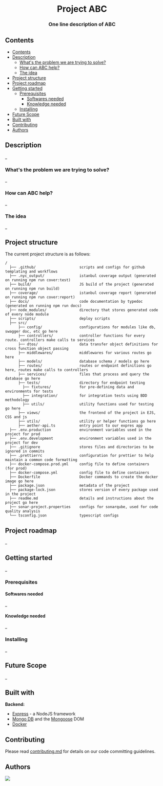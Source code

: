 <!-- Before starting to use this template, find and replace occurences of ABC wit your repo name (case sensitive) -->

<div align="center">
  <h1>Project ABC</h1>
  <h3>One line description of ABC</a></h3>
</div>

## Contents

  -   [Contents](#contents)
  -   [Description](#description)
      -   [What's the problem we are trying to solve?](#whats-the-problem-we-are-trying-to-solve)
      -   [How can ABC help?](#how-can-abc-help)
      -   [The idea](#the-idea)
  -   [Project structure](#project-structure)
  -   [Project roadmap](#project-roadmap)
  -   [Getting started](#getting-started)
      -   [Prerequisites](#prerequisites)
          -   [Softwares needed](#softwares-needed)
          -   [Knowledge needed](#knowledge-needed)
      -   [Installing](#installing)
  -   [Future Scope](#future-scope)
  -   [Built with](#built-with)
  -   [Contributing](#contributing)
  -   [Authors](#authors)

## Description

_

### What's the problem we are trying to solve?

_

### How can ABC help?

_

### The idea

_

## Project structure

The current project structure is as follows:

```
/
  ├── .github/                    scripts and configs for github templating and workflows
  ├── .nyc_output/                istanbul coverage output (generated on running npm run cover:test)
  ├── build/                      JS build of the project (generated on running npm run build)
  ├── coverage/                   istanbul coverage report (generated on running npm run cover:report)
  ├── docs/                       code documentation by typedoc (generated on running npm run docs)
  ├── node_modules/               directory that stores generated code of every node module
  ├── scripts/                    deploy scripts
  ├── src/
      ├── config/                 configurations for modules like db, swagger doc, etc go here
      ├── controllers/            controller functions for every route. controllers make calls to services
      ├── dtos/                   data transfer object definitions for cross function object passing
      ├── middlewares/            middlewares for various routes go here
      ├── models/                 database schema / models go here
      ├── routes/                 routes or endpoint definitions go here, routes make calls to controllers
      ├── services/               files that process and query the database go here
      ├── tests/                  directory for endpoint testing
        ├── fixtures/             for pre-defining data and environments for tests
        ├── integration/          for integration tests using BDD methodology
        ├── utils/                utility functions used for testing go here
      ├── views/                  the frontend of the project in EJS, CSS and js
      ├── utils/                  utility or helper functions go here
      ├── aether-api.ts           entry point to our expres app
  ├── .env.production             environment variables used in the project for prod
  ├── .env.development            environment variables used in the project for dev
  ├── .gitignore                  stores files and directories to be ignored in commits
  ├── .prettierrc                 configuration for prettier to help maintain a common code formatting
  ├── docker-compose.prod.yml     config file to define containers (for prod)
  ├── docker-compose.yml          config file to define containers
  ├── Dockerfile                  Docker commands to create the docker image go here
  ├── package.json                metadata of the project
  ├── package-lock.json           stores version of every package used in the project
  ├── readme.md                   details and instructions about the project go here
  ├── sonar-project.properties    configs for sonarqube, used for code quality analysis
  └── tsconfig.json               typescript configs

```

## Project roadmap

_

## Getting started

_

### Prerequisites

#### Softwares needed

_

#### Knowledge needed

_

### Installing

_

## Future Scope

_

## Built with

**Backend:**

-   [Express](https://expressjs.com/) - a NodeJS framework
-   [Mongo DB](https://www.mongodb.com/) and the [Mongoose](https://mongoosejs.com/) DOM
-   [Docker](https//docker.com)

## Contributing

Please read [contributing.md](https://github.com/mindwebs/.github/contributing.md) for details on our code committing guidelines.

## Authors

<a href="https://mwv.one">
  <img src="https://avatars.githubusercontent.com/u/56452701?s=200&v=4" />
</a>
